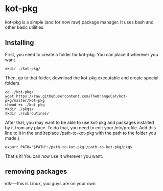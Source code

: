 # kot-pkg

kot-pkg is a simple (and for now raw) package manager. It uses bash and other basic utilities.

## Installing

First, you need to create a folder for kot-pkg. You can place it wherever you want.
```
mkdir ./kot-pkg/ 
```
Then, go to that folder, download the kot-pkg executable and create special folders.
```
cd ./kot-pkg/
wget https://raw.githubusercontent.com/TheOrangeCat/kot-pkg/master/kot-pkg
chmod +x ./kot-pkg
mkdir ./pkgs/
mkdir ./subroutines/
```
After that, you may want to be able to use kot-pkg and packages installed by it from any place. To do that, you need to
edit your /etc/profile. Add this line to it in the end(replace /path-to-kot-pkg with the path to the folder you made.).
```
export PATH="$PATH":/path-to-kot-pkg:/path-to-kot-pkg/pkgs
```
That's it! You can now use it wherever you want.

## removing packages
idk---this is Linux, you guys are on your own
